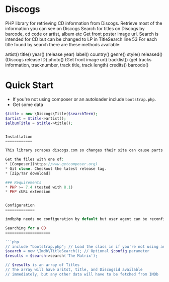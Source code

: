 Discogs
=======

PHP library for retrieving CD information from Discogs.
Retrieve most of the information you can see on Discogs
Search for titles on Discogs by barcode, cd code or artist, album etc
Get front poster image url.
Search is intended for CD but can be changed to LP in TitleSearch line 53
For each title found by search there are these methods available:

artist()
title()
year() (release year)
label()
country()
genre()
style()
released() (Discogs release ID)
photo() (Get front image url)
tracklist() (get tracks information, tracknumber, track title, track length)
credits()
barcode()


Quick Start
===========

* If you're not using composer or an autoloader include `bootstrap.php`.
* Get some data
```php
$title = new \Discogs\Title($searchTerm);
$artist = $title->artist();
$albumTitle = $title->title();


Installation
============

This library scrapes discogs.com so changes their site can cause parts of this library to fail.

Get the files with one of:
* [Composer](https://www.getcomposer.org)
* Git clone. Checkout the latest release tag.
* [Zip/Tar download]

### Requirements
* PHP >= 7.4 (tested with 8.1)
* PHP cURL extension


Configuration
=============

imdbphp needs no configuration by default but user agent can be reconfigured in config.

Searching for a CD
====================

```php
// include "bootstrap.php"; // Load the class in if you're not using an autoloader
$search = new \Imdb\TitleSearch(); // Optional $config parameter
$results = $search->search('The Matrix');

// $results is an array of Titles
// The array will have aritst, title, and Discogsid available
// immediately, but any other data will have to be fetched from IMDb
```
